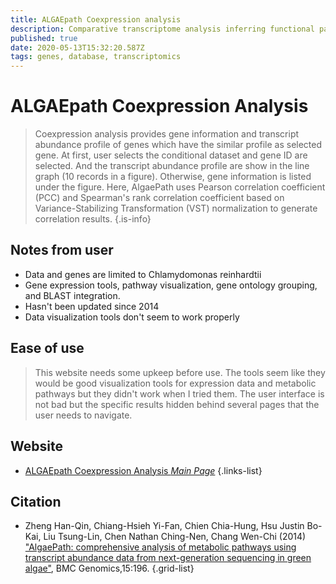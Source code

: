 ```yaml
---
title: ALGAEpath Coexpression analysis
description: Comparative transcriptome analysis inferring functional pathways for Green Algae 
published: true
date: 2020-05-13T15:32:20.587Z
tags: genes, database, transcriptomics
---
```


# ALGAEpath Coexpression Analysis

> Coexpression analysis provides gene information and transcript abundance profile of genes which have the similar profile as selected gene. At first, user selects the conditional dataset and gene ID are selected. And the transcript abundance profile are show in the line graph (10 records in a figure). Otherwise, gene information is listed under the figure.
&NewLine;
Here, AlgaePath uses Pearson correlation coefficient (PCC) and Spearman's rank correlation coefficient based on Variance-Stabilizing Transformation (VST) normalization to generate correlation results.
{.is-info}

## Notes from user
- Data and genes are limited to Chlamydomonas reinhardtii
- Gene expression tools, pathway visualization, gene ontology grouping, and BLAST integration.
- Hasn't been updated since 2014
- Data visualization tools don't seem to work properly

## Ease of use
> This website needs some upkeep before use. The tools seem like they would be good visualization tools for expression data and metabolic pathways but they didn't work when I tried them. The user interface is not bad but the specific results hidden behind several pages that the user needs to navigate.



## Website

- [ALGAEpath Coexpression Analysis *Main Page*](http://algaepath.itps.ncku.edu.tw/algae_path/coexpression_analysis.html)
{.links-list}

## Citation

- Zheng Han-Qin, Chiang-Hsieh Yi-Fan, Chien Chia-Hung, Hsu Justin Bo-Kai, Liu Tsung-Lin, Chen Nathan Ching-Nen, Chang Wen-Chi (2014) ["AlgaePath: comprehensive analysis of metabolic pathways using transcript abundance data from next-generation sequencing in green algae"](https://bmcgenomics.biomedcentral.com/articles/10.1186/1471-2164-15-196), BMC Genomics,15:196.
{.grid-list}
